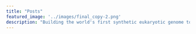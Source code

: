 ```yaml
---
title: "Posts"
featured_image: '../images/final_copy-2.png'
description: "Building the world's first synthetic eukaryotic genome together"
---
```

